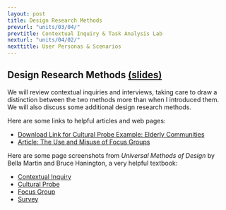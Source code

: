 ```yaml
---
layout: post
title: Design Research Methods
prevurl: "units/03/04/"
prevtitle: Contextual Inquiry & Task Analysis Lab
nexturl: "units/04/02/"
nexttitle: User Personas & Scenarios
---
```


## Design Research Methods [(slides)](https://docs.google.com/presentation/d/1GWQIDycVeBcmTK1iePPiY0RffFS7yMPDFvL6TFW3nxY/edit?usp=sharing)

We will review contextual inquiries and interviews, taking care to draw a distinction between the two methods more than when I introduced them. We will also discuss some additional design research methods. 

Here are some links to helpful articles and web pages:
  - [Download Link for Cultural Probe Example: Elderly Communities](https://www.researchgate.net/profile/William_Gaver/publication/220383091_Design_Cultural_Probes/links/00b4951837b6283128000000/Design-Cultural-Probes.pdf)
  - [Article: The Use and Misuse of Focus Groups](https://www.nngroup.com/articles/focus-groups/)
 
Here are some page screenshots from _Universal Methods of Design_ by Bella Martin and Bruce Hanington, a very helpful textbook:
  - [Contextual Inquiry](https://github.com/mrgrunebaum-hm/mobileapps/blob/master/units/04/Contextual%20Inquiry.jpg?raw=true)
  - [Cultural Probe](https://github.com/mrgrunebaum-hm/mobileapps/blob/master/units/04/Cultural%20Probes.jpg?raw=true)
  - [Focus Group](https://github.com/mrgrunebaum-hm/mobileapps/blob/master/units/04/Focus%20Groups.jpg?raw=true)
  - [Survey](https://github.com/mrgrunebaum-hm/mobileapps/blob/master/units/04/Surveys.jpg?raw=true)
